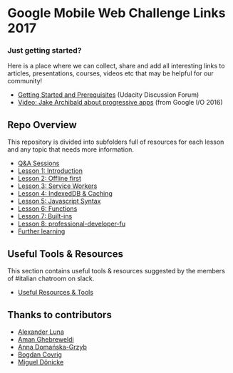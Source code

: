 # Google Mobile Web Challenge Links 2017

### Just getting started?

Here is a place where we can collect, share and add all interesting links to articles, presentations, courses, videos etc that may be helpful for our community!

- [Getting Started and Prerequisites](https://discussions.udacity.com/t/getting-started-and-prerequisites/418485?u=haitec) (Udacity Discussion Forum)
- [Video: Jake Archibald about progressive apps](https://www.youtube.com/watch?v=cmGr0RszHc8) (from Google I/O 2016)

## Repo Overview

This repository is divided into subfolders full of resources for each lesson and any topic that needs more information.

* [Q&A Sessions](ama-sessions/README.md)
* [Lesson 1: Introduction](introduction/README.md)
* [Lesson 2: Offline first](offlineFirst/README.md)
* [Lesson 3: Service Workers](serviceWorker/README.md)
* [Lesson 4: IndexedDB & Caching](indexedDB/README.md)
* [Lesson 5: Javascript Syntax](javascriptSyntax/README.md)
* [Lesson 6: Functions](functions/README.md)
* [Lesson 7: Built-ins](built-ins/README.md)
* [Lesson 8: professional-developer-fu](professional-developer-fu/README.md)
* [Further learning](furtherLearning/README.md)

## Useful Tools & Resources

This section contains useful tools & resources suggested by the members of #italian chatroom on slack.

* [Useful Resources & Tools](UsefulResources/README.md)

## Thanks to contributors

* [Alexander Luna](https://github.com/Mycroft1891)
* [Aman Ghebreweldi](https://github.com/Agheb)
* [Anna Domańska-Grzyb](https://github.com/DomanskaGrzyb)
* [Bogdan Covrig](https://github.com/bogdaaamn)
* [Miguel Dönicke](https://github.com/Haitec)
